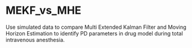 # MEKF_vs_MHE
Use simulated data to compare Multi Extended Kalman Filter and Moving Horizon Estimation to identify PD parameters in drug model during total intravenous anesthesia.
